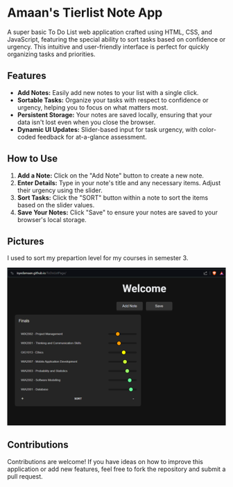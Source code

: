 # Amaan's Tierlist Note App

A super basic To Do List web application crafted using HTML, CSS, and JavaScript, featuring the special ability to sort tasks based on confidence or urgency. This intuitive and user-friendly interface is perfect for quickly organizing tasks and priorities.

## Features

- **Add Notes:** Easily add new notes to your list with a single click.
- **Sortable Tasks:** Organize your tasks with respect to confidence or urgency, helping you to focus on what matters most.
- **Persistent Storage:** Your notes are saved locally, ensuring that your data isn't lost even when you close the browser.
- **Dynamic UI Updates:** Slider-based input for task urgency, with color-coded feedback for at-a-glance assessment.

## How to Use

1. **Add a Note:** Click on the "Add Note" button to create a new note.
2. **Enter Details:** Type in your note's title and any necessary items. Adjust their urgency using the slider.
3. **Sort Tasks:** Click the "SORT" button within a note to sort the items based on the slider values.
4. **Save Your Notes:** Click "Save" to ensure your notes are saved to your browser's local storage.

## Pictures

I used to sort my prepartion level for my courses in semester 3.

![Sample use case](sample.png)

## Contributions

Contributions are welcome! If you have ideas on how to improve this application or add new features, feel free to fork the repository and submit a pull request.
